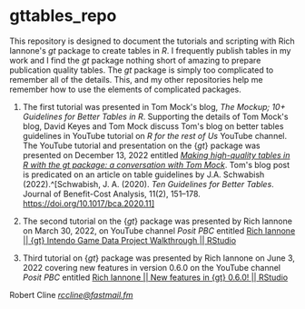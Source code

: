 # gttables_repo

This repository is designed to document the tutorials and scripting with Rich Iannone's *gt* package to create tables in *R*.  I frequently publish tables in my work and I find the *gt* package nothing short of amazing to prepare publication quality tables.  The *gt* package is simply too complicated to remember all of the details.  This, and my other repositories help me remember how to use the elements of complicated packages.  

1. The first tutorial was presented in Tom Mock's blog, *The Mockup; 10+ Guidelines for Better Tables in R*.  Supporting the details of Tom Mock's blog, David Keyes and Tom Mock discuss Tom's blog on better tables guidelines in YouTube tutorial on *R for the rest of Us* YouTube channel.  The YouTube tutorial and presentation on the {*gt*} package was presented on December 13, 2022 entitled [*Making high-quality tables in R with the gt package: a conversation with Tom Mock*](https://www.youtube.com/watch?v=dxDeotwylr8).  Tom's blog post is predicated on an article on table guidelines by J.A. Schwabish (2022).^[Schwabish, J. A. (2020). *Ten Guidelines for Better Tables*. Journal of Benefit-Cost Analysis, 11(2), 151–178. https://doi.org/10.1017/bca.2020.11] 

2. The second tutorial on the {*gt*} package was presented by Rich Iannone on March 30, 2022, on YouTube channel *Posit PBC* entitled [Rich Iannone || {gt} Intendo Game Data Project Walkthrough || RStudio](https://www.youtube.com/watch?v=aPRVzk9pvno)  

3. Third tutorial on {*gt*} package was presented by Rich Iannone on June 3, 2022 covering new features in version 0.6.0 on the  YouTube channel *Posit PBC* entitled [Rich Iannone || New features in {gt} 0.6.0! || RStudio](https://www.youtube.com/watch?v=F5TV9uWCJps)

Robert Cline
*rccline@fastmail.fm*
